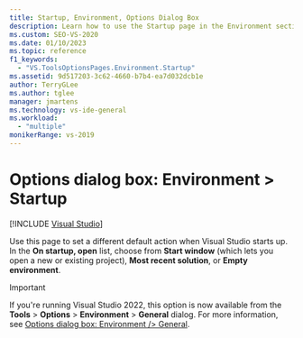 ```yaml
---
title: Startup, Environment, Options Dialog Box
description: Learn how to use the Startup page in the Environment section to set a different default action when Visual Studio opens.
ms.custom: SEO-VS-2020
ms.date: 01/10/2023
ms.topic: reference
f1_keywords:
  - "VS.ToolsOptionsPages.Environment.Startup"
ms.assetid: 9d517203-3c62-4660-b7b4-ea7d032dcb1e
author: TerryGLee
ms.author: tglee
manager: jmartens
ms.technology: vs-ide-general
ms.workload:
  - "multiple"
monikerRange: vs-2019
---
```

# Options dialog box: Environment \> Startup

 [!INCLUDE [Visual Studio](~/includes/applies-to-version/vs-windows-only.md)]

Use this page to set a different default action when Visual Studio starts up. In the **On startup, open** list, choose from **Start window** (which lets you open a new or existing project), **Most recent solution**, or **Empty environment**.

> [!IMPORTANT]
> If you're running Visual Studio 2022, this option is now available from the **Tools** > **Options** > **Environment** > **General** dialog. For more information, see [Options dialog box: Environment /> General](general-environment-options-dialog-box.md?view=vs-2022&preserve-view=true).
